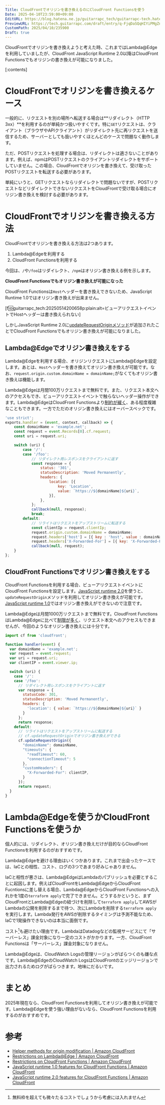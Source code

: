 ```yaml
---
Title: CloudFrontでオリジンを書き換えるのにCloudFront Functionsを使う
Date: 2025-04-10T23:59:00+09:00
EditURL: https://blog.hatena.ne.jp/guitarrapc_tech/guitarrapc-tech.hatenablog.com/atom/entry/6802418398419716657
PreviewURL: https://tech.guitarrapc.com/draft/entry/q-FjqDaSQqHIYiPMgZnqMySYjHo
CustomPath: 2025/04/10/235900
Draft: true
---
```


CloudFrontでオリジンを書き換えようと考えた時、これまではLambda@Edgeを利用していましたが、CloudFront JavaScript Runtime 2.0以降はCloudFront Functionsでもオリジンの書き換えが可能になりました。

[:contents]

# CloudFrontでオリジンを書き換えるケース

一般的に、リクエストを別の場所へ転送する場合は**リダイレクト（HTTP 3xx）**を利用するのが単純かつ扱いやすくです。特に`GET`リクエストは、クライアント（ブラウザやAPIクライアント）がリダイレクト先に再リクエストを送信するため、サーバーとしても扱いやすくほとんどのケースで問題なく動作します。

ただ、POSTリクエストを処理する場合は、リダイレクトは適さないことがあります。例えば、npmはPOSTリクエストのクライアントリダイレクトをサポートしていません。この場合、CloudFrontでオリジンを書き換えて、受け取ったPOSTリクエストを転送する必要があります。

単純にいうと、GETリクエストならリダイレクトで問題ないですが、POSTリクエストなどリダイレクトできないリクエストをCloudFrontで受け取る場合にオリジン書き換えを検討する必要があります。

# CloudFrontでオリジンを書き換える方法

CloudFrontでオリジンを書き換える方法は2つあります。

1. Lambda@Edgeを利用する
2. CloudFront Functionsを利用する

今回は、`/`や`/foo`はリダイレクト、`/npm`はオリジン書き換える例を示します。

**CloudFront Functionsでもオリジン書き換えが可能になった**

CloudFront Functionsは`Host`ヘッダーを書き換えできないため、JavaScript Runtime 1.0ではオリジン書き換えが出来ません。

[f:id:guitarrapc_tech:20250514200658p:plain:alt=ビューアリクエストイベントでHostヘッダーは書き換えられない]

しかしJavaScript Runtime 2.0に[updateRequestOriginメソッド](https://docs.aws.amazon.com/AmazonCloudFront/latest/DeveloperGuide/helper-functions-origin-modification.html#update-request-origin-helper-function)が追加されたことでCloudFront Functionsでもオリジン書き換えが可能になりました。

## Lambda@Edgeでオリジン書き換えをする

Lambda@Edgeを利用する場合、オリジンリクエストにLambda@Edgeを設定します。あとは、`Host`ヘッダーを書き換えてオリジン書き換えが可能です。なお、`request.origin.custom.domainName = domainName;`がなくてもオリジン書き換えは機能します。

Lambda@Edgeは月間100万リクエストまで無料です。また、リクエスト本文へのアクセスもでき、ビューアリクエストイベントで触らないヘッダー操作ができます。Lambda@EdgeはCloudFront Functionsより[制約が緩く](https://docs.aws.amazon.com/AmazonCloudFront/latest/DeveloperGuide/lambda-at-edge-function-restrictions.html)、ある程度複雑なこともできます。一方でただのオリジン書き換えにはオーバースペックです。

```js
'use strict';
exports.handler = (event, context, callback) => {
    const domainName = 'example.net';
    const request = event.Records[0].cf.request;
    const uri = request.uri;

    switch (uri) {
        case '/':
        case '/foo':
            // リダイレクト用レスポンスをクライアントに返す
            const response = {
                status: '301',
                statusDescription: 'Moved Permanently',
                headers: {
                    location: [{
                        key: 'Location',
                        value: `https://${domainName}${uri}`,
                    }],
                },
            };
            callback(null, response);
            break;
        default:
            // リライトはリクエストをアップストリームに転送する
            const clientIp = request.clientIp;
            request.origin.custom.domainName = domainName;
            request.headers['host'] = [{ key : 'host', value : domainName}];
            request.headers['X-Forwarded-For'] = [{ key: 'X-Forwarded-For', value: clientIp }];
            callback(null, request);
    }
};
```

## CloudFront Functionsでオリジン書き換えをする

CloudFront Functionsを利用する場合、ビューアリクエストイベントにCloudFront Functionsを設定します。[JavaScript runtime 2.0](https://docs.aws.amazon.com/AmazonCloudFront/latest/DeveloperGuide/functions-javascript-runtime-20.html)を使うと、`updateRequestOrigin`メソッドを利用してオリジン書き換えが可能です。[JavaScript runtime 1.0](https://docs.aws.amazon.com/AmazonCloudFront/latest/DeveloperGuide/functions-javascript-runtime-10.html)ではオリジン書き換えができないので注意です。

Lambda@Edgeは月間1000万リクエストまで無料です。CloudFront FunctionsはLambda@Edgeに比べて[制限が多く](https://docs.aws.amazon.com/AmazonCloudFront/latest/DeveloperGuide/cloudfront-function-restrictions.html)、リクエスト本文へのアクセスもできませんが、今回のようなオリジン書き換えには十分です。

```js
import cf from 'cloudfront';

function handler(event) {
  var domainName = 'example.net';
  var request = event.request;
  var uri = request.uri;
  var clientIP = event.viewer.ip;

  switch (uri) {
    case '/':
    case '/foo':
      // リダイレクト用レスポンスをクライアントに返す
      var response = {
        statusCode: 301,
        statusDescription: 'Moved Permanently',
        headers: {
          'location': { value: `https://${domainName}${uri}` }
        }
      };
      return response;
    default:
      // リライトはリクエストをアップストリームに転送する
      // cf.updateRequestOriginでオリジン書き換えができる
      cf.updateRequestOrigin({
        "domainName": domainName,
        "timeouts": {
          "readTimeout": 60,
          "connectionTimeout": 5
        },
        "customHeaders": {
          "X-Forwarded-For": clientIP,
        }
      });
      return request;
  }
}
```

# Lambda@Edgeを使うかCloudFront Functionsを使うか

個人的には、リダイレクト、オリジン書き換えだけが目的ならCloudFront Functionsを利用するのがおすすめです。

Lambda@Edgeを避ける理由はいくつかあります。これまで出会ったケースでは、IaCとの相性、コスト、ログの3つであまり好みじゃありません。

IaCと相性が悪さは、Lambda@EdgeはLambdaのパブリッシュを必要とすることに起因します。例えばCloudFrontをLambda@EdgeからCloudFront Fucntionsに差し替える場合、Lambda@EdgeからCloudFront Functionsへの入れかを1度の`terraform apply`で完了できません。どうするかというと、まずCloudFrontとLambda@Edgeの紐づけを削除して`terraform apply`してAWSがLambdaの公開を削除するまで待つ、次にLambdaを削除する`terraform apply`を実行します。Lambda発行をAWSが削除するタイミングは予測不能なため、IaCで1発操作できないのは本当に面倒です。

コスト[^1]も避けたい理由です。LambdaはDatadogなどの監視サービスにて「サーバーレス」課金対象になり一定のコストがかかります。一方、CloudFront Functionsは「サーバーレス」課金対象になりません。

Lambda@Edgeは、CloudWatch Logsの管理リージョンがばらつくのも嫌な点です。Lambda@EdgeのCloudWatch LogsはCloudFrontのエッジリージョンで出力されるためログがばらつきます。地味にだるいです。

# まとめ

2025年現在なら、CloudFront Functionsを利用してオリジン書き換えが可能です。Lambda@Edgeを使う強い理由がないなら、CloudFront Functionsを利用するのがおすすめです。

# 参考

* [Helper methods for origin modification | Amazon CloudFront](https://docs.aws.amazon.com/AmazonCloudFront/latest/DeveloperGuide/helper-functions-origin-modification.html#update-request-origin-helper-function)
* [Restrictions on Lambda@Edge | Amazon CloudFront](https://docs.aws.amazon.com/AmazonCloudFront/latest/DeveloperGuide/lambda-at-edge-function-restrictions.html)
* [Restrictions on CloudFront Functions | Amazon CloudFront](https://docs.aws.amazon.com/AmazonCloudFront/latest/DeveloperGuide/cloudfront-function-restrictions.html)
* [JavaScript runtime 1.0 features for CloudFront Functions | Amazon CloudFront](https://docs.aws.amazon.com/AmazonCloudFront/latest/DeveloperGuide/functions-javascript-runtime-10.html)
* [JavaScript runtime 2.0 features for CloudFront Functions | Amazon CloudFront](https://docs.aws.amazon.com/AmazonCloudFront/latest/DeveloperGuide/functions-javascript-runtime-20.html)

[^1]: 無料枠を超えても微々たるコストでしょうから考慮には入れません
